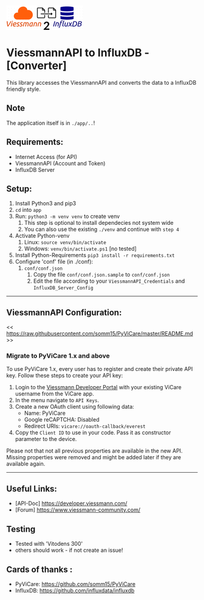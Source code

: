 
![v2i_logo](v2i_icon.png)
# ViessmannAPI to InfluxDB  - [Converter]
This library accesses the ViessmannAPI and converts the data to a InfluxDB friendly style.

## Note
The application itself is in `./app/..`!

## Requirements:
- Internet Access (for API)
- ViessmannAPI (Account and Token)
- InfluxDB Server

## Setup:
1. Install Python3 and pip3
2. `cd` into `app`
3. Run: `python3 -m venv venv` to create venv
   1. This step is optional to install dependecies not system wide
   2. You can also use the existing `./venv` and continue with `step 4`
4. Activate Python-venv
   1. Linux: `source venv/bin/activate`
   2. Windows: `venv/bin/activate.ps1` [no tested]
5. Install Python-Requirements `pip3 install -r requirements.txt`
6. Configure 'conf' file (in ./conf):
   1. `conf/conf.json`
         1. Copy the file `conf/conf.json.sample` to `conf/conf.json`
         2. Edit the file according to your `ViessmannAPI_Credentials` and `InfluxDB_Server_Config`
   
---

## ViessmannAPI Configuration:
<< https://raw.githubusercontent.com/somm15/PyViCare/master/README.md >>
### Migrate to PyViCare 1.x and above

To use PyViCare 1.x, every user has to register and create their private API key. Follow these steps to create your API key:

1. Login to the [Viessmann Developer Portal](https://developer.viessmann.com/) with your existing ViCare username from the ViCare app.
2. In the menu navigate to `API Keys`.
3. Create a new OAuth client using following data:
   - Name: PyViCare
   - Google reCAPTCHA: Disabled
   - Redirect URIs: `vicare://oauth-callback/everest`
4. Copy the `Client ID` to use in your code. Pass it as constructor parameter to the device.

Please not that not all previous properties are available in the new API. Missing properties were removed and might be added later if they are available again.

---

## Useful Links:
 -  [API-Doc] https://developer.viessmann.com/
 - [Forum] https://www.viessmann-community.com/ 

## Testing
- Tested with 'Vitodens 300'
- others should work - if not create an issue!

## Cards of thanks :
- PyViCare: https://github.com/somm15/PyViCare
- InfluxDB: https://github.com/influxdata/influxdb

